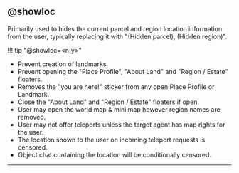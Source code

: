 ## @showloc

Primarily used to hides the current parcel and region location information from the user, typically replacing it with "(Hidden parcel), (Hidden region)".

!!! tip "@showloc=&lt;n|y&gt;"

* Prevent creation of landmarks.
* Prevent opening the "Place Profile", "About Land" and "Region / Estate" floaters.
* Removes the "you are here!" sticker from any open Place Profile or Landmark.
* Close the "About Land" and "Region / Estate" floaters if open.
* User may open the world map & mini map however region names are removed.
* User may not offer teleports unless the target agent has map rights for the user.
* The location shown to the user on incoming teleport requests is censored.
* Object chat containing the location will be conditionally censored.

---
